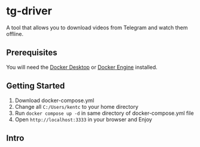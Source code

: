# tg-driver
A tool that allows you to download videos from Telegram and watch them offline.

## Prerequisites
You will need the [Docker Desktop](https://www.docker.com/products/docker-desktop/) or [Docker Engine](https://docs.docker.com/engine/) installed.

## Getting Started


1. Download docker-compose.yml
2. Change all `C:/Users/kentc` to your home directory
3. Run `docker compose up -d` in same directory of docker-compose.yml file
4. Open `http://localhost:3333` in your browser and Enjoy


## Intro



